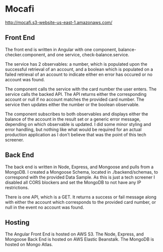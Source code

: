 # Mocafi

http://mocafi.s3-website-us-east-1.amazonaws.com/

## Front End

The front end is written in Angular with one component, balance-checker.component, and one service, check-balance.service. 

The service has 2 observables: a number, which is populated upon the successful retrieval of an account, and a boolean which is populated on a failed retrieval of an account to indicate either en error has occured or no account was found.

The component calls the service with the card number the user enters. The service calls the backed API. The API returns either the corresponding account or null if no account matches the provided card number. The service then updates either the number or the boolean observable.

The component subscribes to both observables and displays either the balance of the account in the result set or a generic error message, depending on which observable is updated. I did some minor styling and error handling, but nothing like what would be required for an actual production application as I don't believe that was the point of this tech screener.

## Back End

The back end is written in Node, Express, and Mongoose and pulls from a MongoDB. I created a Mongoose Schema, located in ./backend/schemas, to correspond with the provided Data Sample. As this is just a tech screener I disabled all CORS blockers and set the MongoDB to not have any IP restrictions.

There is one API, which is a GET. It returns a success or fail message along with either the account which corresponds to the provided card number, or null in the event no account was found.

## Hosting

The Angular Front End is hosted on AWS S3.
The Node, Express, and Mongoose Back End is hosted on AWS Elastic Beanstalk.
The MongoDB is hosted on Mongo Atlas.
